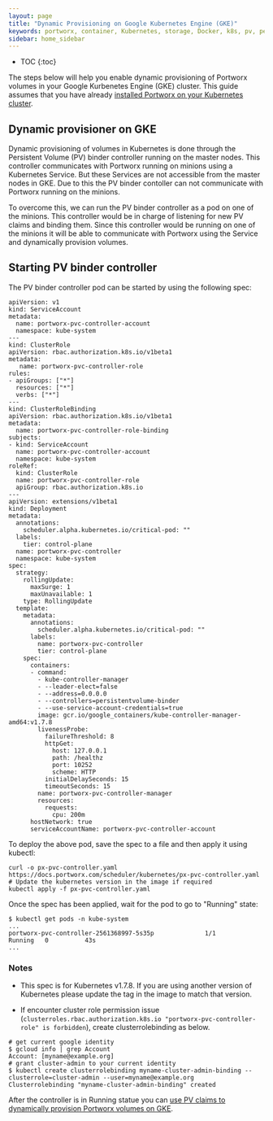 ```yaml
---
layout: page
title: "Dynamic Provisioning on Google Kubernetes Engine (GKE)"
keywords: portworx, container, Kubernetes, storage, Docker, k8s, pv, persistent disk, gke, gce
sidebar: home_sidebar
---
```


* TOC
{:toc}

The steps below will help you enable dynamic provisioning of Portworx volumes in your Google Kurbenetes Engine (GKE) cluster.
This guide assumes that you have already [installed Portworx on your Kubernetes cluster](/scheduler/kubernetes/install.html).

## Dynamic provisioner on GKE
Dynamic provisioning of volumes in Kubernetes is done through the Persistent Volume (PV) binder controller running on the
master nodes. This controller communicates with Portworx running on minions using a Kubernetes Service. But these Services
are not accessible from the master nodes in GKE. Due to this the PV binder contoller can not communicate with Portworx
running on the minions.

To overcome this, we can run the PV binder controller as a pod on one of the minions. This controller would be in charge of
listening for new PV claims and binding them. Since this controller would be running on one of the minions it will be able to
communicate with Portworx using the Service and dynamically provision volumes.

## Starting PV binder controller
The PV binder controller pod can be started by using the following spec:

```
apiVersion: v1
kind: ServiceAccount
metadata:
  name: portworx-pvc-controller-account
  namespace: kube-system
---
kind: ClusterRole
apiVersion: rbac.authorization.k8s.io/v1beta1
metadata:
   name: portworx-pvc-controller-role
rules:
- apiGroups: ["*"]
  resources: ["*"]
  verbs: ["*"]
---
kind: ClusterRoleBinding
apiVersion: rbac.authorization.k8s.io/v1beta1
metadata:
  name: portworx-pvc-controller-role-binding
subjects:
- kind: ServiceAccount
  name: portworx-pvc-controller-account
  namespace: kube-system
roleRef:
  kind: ClusterRole
  name: portworx-pvc-controller-role
  apiGroup: rbac.authorization.k8s.io
---
apiVersion: extensions/v1beta1
kind: Deployment
metadata:
  annotations:
    scheduler.alpha.kubernetes.io/critical-pod: ""
  labels:
    tier: control-plane
  name: portworx-pvc-controller
  namespace: kube-system
spec:
  strategy:
    rollingUpdate:
      maxSurge: 1
      maxUnavailable: 1
    type: RollingUpdate
  template:
    metadata:
      annotations:
        scheduler.alpha.kubernetes.io/critical-pod: ""
      labels:
        name: portworx-pvc-controller
        tier: control-plane
    spec:
      containers:
      - command:
        - kube-controller-manager
        - --leader-elect=false
        - --address=0.0.0.0
        - --controllers=persistentvolume-binder
        - --use-service-account-credentials=true
        image: gcr.io/google_containers/kube-controller-manager-amd64:v1.7.8
        livenessProbe:
          failureThreshold: 8
          httpGet:
            host: 127.0.0.1
            path: /healthz
            port: 10252
            scheme: HTTP
          initialDelaySeconds: 15
          timeoutSeconds: 15
        name: portworx-pvc-controller-manager
        resources:
          requests:
            cpu: 200m
      hostNetwork: true
      serviceAccountName: portworx-pvc-controller-account
```


To deploy the above pod, save the spec to a file and then apply it using kubectl:
```
curl -o px-pvc-controller.yaml https://docs.portworx.com/scheduler/kubernetes/px-pvc-controller.yaml
# Update the kubernetes version in the image if required
kubectl apply -f px-pvc-controller.yaml
```

Once the spec has been applied, wait for the pod to go to "Running" state:
```
$ kubectl get pods -n kube-system
...
portworx-pvc-controller-2561368997-5s35p              1/1       Running   0          43s
...
```

### Notes
* This spec is for Kubernetes v1.7.8. If you are using another version of Kubernetes please update the tag in the image
     to match that version.

* If encounter cluster role permission issue (```clusterroles.rbac.authorization.k8s.io "portworx-pvc-controller-role" is forbidden```), create clusterrolebinding as below.

```
# get current google identity
$ gcloud info | grep Account
Account: [myname@example.org]
# grant cluster-admin to your current identity
$ kubectl create clusterrolebinding myname-cluster-admin-binding --clusterrole=cluster-admin --user=myname@example.org
Clusterrolebinding "myname-cluster-admin-binding" created
```

After the controller is in Running statue you can [use PV claims to dynamically provision Portworx volumes on GKE](/scheduler/kubernetes/dynamic-provisioning.html).
